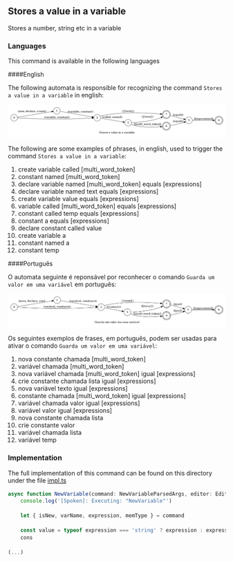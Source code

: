 ## Stores a value in a variable

Stores a number, string etc in a variable

### Languages

This command is available in the following languages

####English

The following automata is responsible for recognizing the command `Stores a value in a variable` in english:

![English](phrase_en-US.png)

The following are some examples of phrases, in english, used to trigger the command `Stores a value in a variable`:

1. create variable called [multi_word_token]
2. constant named [multi_word_token]
3. declare variable named [multi_word_token] equals [expressions]
4. declare variable named text equals [expressions]
5. create variable value equals [expressions]
6. variable called [multi_word_token] equals [expressions]
7. constant called temp equals [expressions]
8. constant a equals [expressions]
9. declare constant called value
10. create variable a
11. constant named a
12. constant temp

####Português

O automata seguinte é reponsável por reconhecer o comando `Guarda um valor em uma variável` em português:

![Português](phrase_pt-BR.png)

Os seguintes exemplos de frases, em português, podem ser usadas para ativar o comando `Guarda um valor em uma variável`:

1. nova constante chamada [multi_word_token]
2. variável chamada [multi_word_token]
3. nova variável chamada [multi_word_token] igual [expressions]
4. crie constante chamada lista igual [expressions]
5. nova variável texto igual [expressions]
6. constante chamada [multi_word_token] igual [expressions]
7. variável chamada valor igual [expressions]
8. variável valor igual [expressions]
9. nova constante chamada lista
10. crie constante valor
11. variável chamada lista
12. variável temp

### Implementation

The full implementation of this command can be found on this directory under the file [impl.ts](impl.ts)

```typescript
async function NewVariable(command: NewVariableParsedArgs, editor: Editor, context: {}) {
    console.log('[Spoken]: Executing: "NewVariable"')

    let { isNew, varName, expression, memType } = command

    const value = typeof expression === 'string' ? expression : expression?.value
    cons

(...)
```